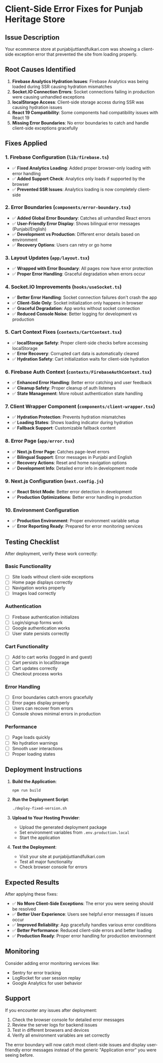 # Client-Side Error Fixes for Punjab Heritage Store

## Issue Description
Your ecommerce store at punjabijuttiandfulkari.com was showing a client-side exception error that prevented the site from loading properly.

## Root Causes Identified
1. **Firebase Analytics Hydration Issues**: Firebase Analytics was being loaded during SSR causing hydration mismatches
2. **Socket.IO Connection Errors**: Socket connections failing in production were causing unhandled exceptions
3. **localStorage Access**: Client-side storage access during SSR was causing hydration issues
4. **React 19 Compatibility**: Some components had compatibility issues with React 19
5. **Missing Error Boundaries**: No error boundaries to catch and handle client-side exceptions gracefully

## Fixes Applied

### 1. Firebase Configuration (`lib/firebase.ts`)
- ✅ **Fixed Analytics Loading**: Added proper browser-only loading with error handling
- ✅ **Added Support Check**: Analytics only loads if supported by the browser
- ✅ **Prevented SSR Issues**: Analytics loading is now completely client-side

### 2. Error Boundaries (`components/error-boundary.tsx`)
- ✅ **Added Global Error Boundary**: Catches all unhandled React errors
- ✅ **User-Friendly Error Display**: Shows bilingual error messages (Punjabi/English)
- ✅ **Development vs Production**: Different error details based on environment
- ✅ **Recovery Options**: Users can retry or go home

### 3. Layout Updates (`app/layout.tsx`)
- ✅ **Wrapped with Error Boundary**: All pages now have error protection
- ✅ **Proper Error Handling**: Graceful degradation when errors occur

### 4. Socket.IO Improvements (`hooks/useSocket.ts`)
- ✅ **Better Error Handling**: Socket connection failures don't crash the app
- ✅ **Client-Side Only**: Socket initialization only happens in browser
- ✅ **Graceful Degradation**: App works without socket connection
- ✅ **Reduced Console Noise**: Better logging for development vs production

### 5. Cart Context Fixes (`contexts/CartContext.tsx`)
- ✅ **localStorage Safety**: Proper client-side checks before accessing localStorage
- ✅ **Error Recovery**: Corrupted cart data is automatically cleared
- ✅ **Hydration Safety**: Cart initialization waits for client-side hydration

### 6. Firebase Auth Context (`contexts/FirebaseAuthContext.tsx`)
- ✅ **Enhanced Error Handling**: Better error catching and user feedback
- ✅ **Cleanup Safety**: Proper cleanup of auth listeners
- ✅ **State Management**: More robust authentication state handling

### 7. Client Wrapper Component (`components/client-wrapper.tsx`)
- ✅ **Hydration Protection**: Prevents hydration mismatches
- ✅ **Loading States**: Shows loading indicator during hydration
- ✅ **Fallback Support**: Customizable fallback content

### 8. Error Page (`app/error.tsx`)
- ✅ **Next.js Error Page**: Catches page-level errors
- ✅ **Bilingual Support**: Error messages in Punjabi and English
- ✅ **Recovery Actions**: Reset and home navigation options
- ✅ **Development Info**: Detailed error info in development mode

### 9. Next.js Configuration (`next.config.js`)
- ✅ **React Strict Mode**: Better error detection in development
- ✅ **Production Optimizations**: Better error handling in production

### 10. Environment Configuration
- ✅ **Production Environment**: Proper environment variable setup
- ✅ **Error Reporting Ready**: Prepared for error monitoring services

## Testing Checklist

After deployment, verify these work correctly:

### Basic Functionality
- [ ] Site loads without client-side exceptions
- [ ] Home page displays correctly
- [ ] Navigation works properly
- [ ] Images load correctly

### Authentication
- [ ] Firebase authentication initializes
- [ ] Login/signup forms work
- [ ] Google authentication works
- [ ] User state persists correctly

### Cart Functionality
- [ ] Add to cart works (logged in and guest)
- [ ] Cart persists in localStorage
- [ ] Cart updates correctly
- [ ] Checkout process works

### Error Handling
- [ ] Error boundaries catch errors gracefully
- [ ] Error pages display properly
- [ ] Users can recover from errors
- [ ] Console shows minimal errors in production

### Performance
- [ ] Page loads quickly
- [ ] No hydration warnings
- [ ] Smooth user interactions
- [ ] Proper loading states

## Deployment Instructions

1. **Build the Application**:
   ```bash
   npm run build
   ```

2. **Run the Deployment Script**:
   ```bash
   ./deploy-fixed-version.sh
   ```

3. **Upload to Your Hosting Provider**:
   - Upload the generated deployment package
   - Set environment variables from `.env.production.local`
   - Start the application

4. **Test the Deployment**:
   - Visit your site at punjabijuttiandfulkari.com
   - Test all major functionality
   - Check browser console for errors

## Expected Results

After applying these fixes:
- ✅ **No More Client-Side Exceptions**: The error you were seeing should be resolved
- ✅ **Better User Experience**: Users see helpful error messages if issues occur
- ✅ **Improved Reliability**: App gracefully handles various error conditions
- ✅ **Better Performance**: Reduced client-side errors and better loading
- ✅ **Production Ready**: Proper error handling for production environment

## Monitoring

Consider adding error monitoring services like:
- Sentry for error tracking
- LogRocket for user session replay
- Google Analytics for user behavior

## Support

If you encounter any issues after deployment:
1. Check the browser console for detailed error messages
2. Review the server logs for backend issues
3. Test in different browsers and devices
4. Verify all environment variables are set correctly

The error boundary will now catch most client-side issues and display user-friendly error messages instead of the generic "Application error" you were seeing before.